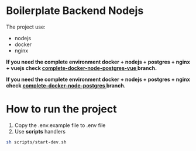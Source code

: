 # Boilerplate Backend Nodejs

The project use:

- nodejs
- docker
- nginx

**If you need the complete environment docker + nodejs + postgres + nginx + vuejs check [ complete-docker-node-postgres-vue ](https://github.com/boobo94/boilerplate-backend-nodejs/tree/complete-docker-node-postgres-vue) branch.**

**If you need the complete environment docker + nodejs + postgres + nginx check [ complete-docker-node-postgres ](https://github.com/boobo94/boilerplate-backend-nodejs/tree/complete-docker-node-postgres) branch.**

# How to run the project

1. Copy the .env.example file to .env file
2. Use **scripts** handlers

```sh
sh scripts/start-dev.sh
```
